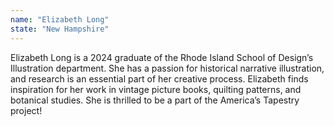 ```yaml
---
name: "Elizabeth Long"
state: "New Hampshire"
---
```


Elizabeth Long is a 2024 graduate of the Rhode Island School of
Design’s Illustration department. She has a passion for historical
narrative illustration, and research is an essential part of her
creative process. Elizabeth finds inspiration for her work in vintage
picture books, quilting patterns, and botanical studies. She is
thrilled to be a part of the America’s Tapestry project!
